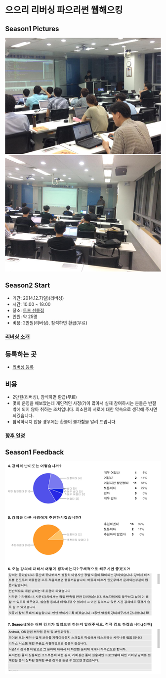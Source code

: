 # 으으리 리버싱 파으리썬 웹해으킹

## Season1 Pictures

<img src="images/season1/8week_01.jpg" />


<img src="images/season1/8week_02.jpg" />


## Season2 Start

- 기간: 2014.12.7(일)(리버싱)
- 시간: 10:00 ~ 18:00
- 장소: [토즈 선릉점](http://www.toz.co.kr/branch/main/index.htm?id=12)
- 인원: 약 25명
- 비용: 2만원(리버싱), 참석하면 환급(무료)

### [리버싱 소개](reversing/season2/00.md)

## 등록하는 곳

- [리버싱 등록](http://onoffmix.com/event/37844)

## 비용

- 2만원(리버싱), 참석하면 환급(무료)
- 몇회 운영을 해보았는데 개인적인 사정(?)이 많아서 실제 참여하시는 분들은 반절 밖에 되지 않아 취하는 조치입니다. 최소한의 서로에 대한 약속으로 생각해 주시면 되겠습니다.
- 참석하시지 않을 경우에는 환불이 불가함을 알려 드립니다.

### [향후 일정](pages/calendar.md)

## Season1 Feedback

![Season1 Feedback](images/feedback/season1_feedback.png)